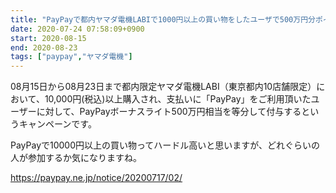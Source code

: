 ```yaml
---
title: "PayPayで都内ヤマダ電機LABIで1000円以上の買い物をしたユーザで500万円分ポイント山分け"
date: 2020-07-24 07:58:09+0900
start: 2020-08-15
end: 2020-08-23
tags: ["paypay","ヤマダ電機"]
---
```

08月15日から08月23日まで都内限定ヤマダ電機LABI（東京都内10店舗限定）において、10,000円(税込)以上購入され、支払いに「PayPay」をご利用頂いたユーザーに対して、PayPayボーナスライト500万円相当を等分して付与するというキャンペーンです。

PayPayで10000円以上の買い物ってハードル高いと思いますが、どれぐらいの人が参加するか気になりますね。

https://paypay.ne.jp/notice/20200717/02/
